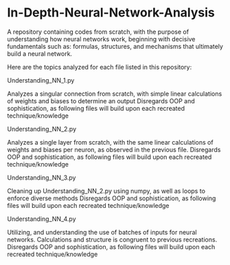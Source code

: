 # In-Depth-Neural-Network-Analysis

A repository containing codes from scratch, with the purpose of understanding how neural networks work, beginning with decisive fundamentals such as: 
formulas, structures, and mechanisms that ultimately build a neural network.

Here are the topics analyzed for each file listed in this repository:

Understanding_NN_1.py

  Analyzes a singular connection from scratch, with simple linear calculations of weights and biases to determine an output
  Disregards OOP and sophistication, as following files will build upon each recreated technique/knowledge

Understanding_NN_2.py

  Analyzes a single layer from scratch, with the same linear calculations of weights and biases per neuron, as observed in the previous file.
  Disregards OOP and sophistication, as following files will build upon each recreated technique/knowledge

Understanding_NN_3.py

  Cleaning up Understanding_NN_2.py using numpy, as well as loops to enforce diverse methods
  Disregards OOP and sophistication, as following files will build upon each recreated technique/knowledge

Understanding_NN_4.py

  Utilizing, and understanding the use of batches of inputs for neural networks. Calculations and structure is congruent to previous recreations.
  Disregards OOP and sophistication, as following files will build upon each recreated technique/knowledge
